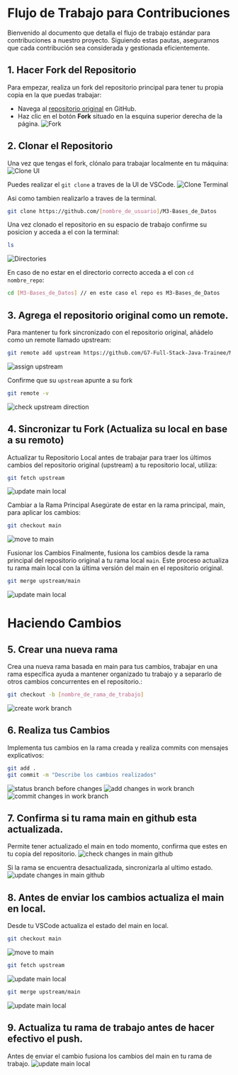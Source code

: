 # Flujo de Trabajo para Contribuciones
Bienvenido al documento que detalla el flujo de trabajo estándar para contribuciones a nuestro proyecto. Siguiendo estas pautas, aseguramos que cada contribución sea considerada y gestionada eficientemente.

## 1. Hacer Fork del Repositorio
Para empezar, realiza un fork del repositorio principal para tener tu propia copia en la que puedas trabajar:

- Navega al [repositorio original](https://github.com/G7-Full-Stack-Java-Trainee/M3-Bases_de_Datos) en GitHub.
- Haz clic en el botón **Fork** situado en la esquina superior derecha de la página.
![Fork](assets/images/fork-to-main-repo.png)


## 2. Clonar el Repositorio
Una vez que tengas el fork, clónalo para trabajar localmente en tu máquina:
![Clone UI](assets/images/clone-github-repo-for-vscode.png)

Puedes realizar el `git clone` a traves de la UI de VSCode.
![Clone Terminal](assets/images/git-clone.png)

Asi como tambien realizarlo a traves de la terminal.
```bash
git clone https://github.com/[nombre_de_usuario]/M3-Bases_de_Datos
```

Una vez clonado el repositorio en su espacio de trabajo confirme su posicion y acceda a el con la terminal:
```bash
ls
```
![Directories](assets/images/check-directories-files.png)

En caso de no estar en el directorio correcto acceda a el con `cd nombre_repo`:
```bash
cd [M3-Bases_de_Datos] // en este caso el repo es M3-Bases_de_Datos
```

## 3. Agrega el repositorio original como un remote.
Para mantener tu fork sincronizado con el repositorio original, añádelo como un remote llamado upstream:
```bash
git remote add upstream https://github.com/G7-Full-Stack-Java-Trainee/M3-Bases_de_Datos
```
![assign upstream](assets/images/assign-remote-branches-target.png)

Confirme que su `upstream` apunte a su fork
```bash
git remote -v
```
![check upstream direction](assets/images/check-direction-remote-branchs.png)

## 4. Sincronizar tu Fork (Actualiza su local en base a su remoto)
Actualizar tu Repositorio Local antes de trabajar para traer los últimos cambios del repositorio original (upstream) a tu repositorio local, utiliza:
```bash
git fetch upstream
```
![update main local](assets/images/update-main-branch-step1.png)

Cambiar a la Rama Principal
Asegúrate de estar en la rama principal, main, para aplicar los cambios:
```bash
git checkout main
```
![move to main](assets/images/move-to-main-branch.png)

Fusionar los Cambios
Finalmente, fusiona los cambios desde la rama principal del repositorio original a tu rama local `main`.
Este proceso actualiza tu rama main local con la última versión del main en el repositorio original.
```bash
git merge upstream/main
```
![update main local](assets/images/update-main-branch-step2.png)


# Haciendo Cambios

## 5. Crear una nueva rama
Crea una nueva rama basada en main para tus cambios, trabajar en una rama específica ayuda a mantener organizado tu trabajo y a separarlo de otros cambios concurrentes en el repositorio.:
```bash
git checkout -b [nombre_de_rama_de_trabajo]
```
![create work branch](assets/images/create-work-branch.png)


## 6. Realiza tus Cambios
Implementa tus cambios en la rama creada y realiza commits con mensajes explicativos:
```bash
git add .
git commit -m "Describe los cambios realizados"
```
![status branch before changes](assets/images/check-status-files-in-work-branch.png)
![add changes in work branch](assets/images/check-added-changes-in-work-branch.png)
![commit changes in work branch](assets/images/commit-changes-work-branch.png)

## 7. Confirma si tu rama main en github esta actualizada.
Permite tener actualizado el main en todo momento, confirma que estes en tu copia del repositorio. 
![check changes in main github](assets/images/update-github-branch-main-step1.png)

Si la rama se encuentra desactualizada, sincronizarla al ultimo estado.
![update changes in main github](assets/images/update-github-branch-main-step2.png)

## 8. Antes de enviar los cambios actualiza el main en local.
Desde tu VSCode actualiza el estado del main en local.
```bash
git checkout main
```
![move to main](assets/images/move-to-main-branch.png)

```bash
git fetch upstream
```
![update main local](assets/images/update-main-branch-step1.png)

```bash
git merge upstream/main
```
![update main local](assets/images/update-main-branch-step2.png)


## 9. Actualiza tu rama de trabajo antes de hacer efectivo el push.
Antes de enviar el cambio fusiona los cambios del main en tu rama de trabajo.
![update main local](assets/images/update-work-branch-local-before-push.png)

